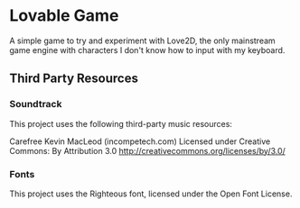 # Lovable Game

A simple game to try and experiment with Love2D, the only mainstream game engine with characters I don't know how to input with my keyboard.

## Third Party Resources

### Soundtrack

This project uses the following third-party music resources:

Carefree Kevin MacLeod (incompetech.com)
Licensed under Creative Commons: By Attribution 3.0
http://creativecommons.org/licenses/by/3.0/

### Fonts

This project uses the Righteous font, licensed under the Open Font License.

